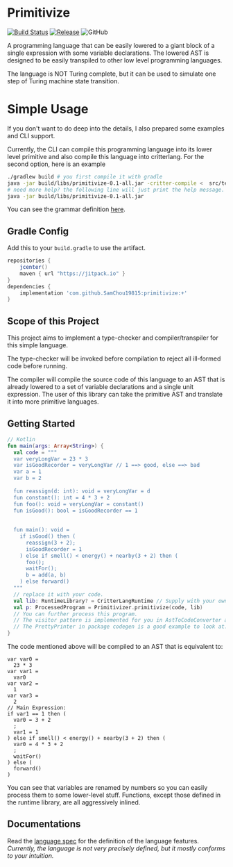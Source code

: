 # Primitivize

[![Build Status](https://travis-ci.com/SamChou19815/primitivize.svg?branch=master)](https://travis-ci.com/SamChou19815/primitivize)
[![Release](https://jitpack.io/v/SamChou19815/primitivize.svg)](https://jitpack.io/#SamChou19815/primitivize)
![GitHub](https://img.shields.io/github/license/SamChou19815/primitivize.svg)

A programming language that can be easily lowered to a giant block of a single expression with some
variable declarations. The lowered AST is designed to be easily transpiled to other low level
programming languages.

The language is NOT Turing complete, but it can be used to simulate one step of Turing machine
state transition.

# Simple Usage

If you don't want to do deep into the details, I also prepared some examples and CLI support.

Currently, the CLI can compile this programming language into its lower level primitive and also
compile this language into critterlang. For the second option, here is an example

```bash
./gradlew build # you first compile it with gradle
java -jar build/libs/primitivize-0.1-all.jar -critter-compile <  src/test/resources/com/developersam/primitivize/integration/critter-program.txt
# need more help? the following line will just print the help message.
java -jar build/libs/primitivize-0.1-all.jar
```

You can see the grammar definition [here](./src/main/antlr/PL.g4).

## Gradle Config

Add this to your `build.gradle` to use the artifact.

```groovy
repositories {
    jcenter()
    maven { url "https://jitpack.io" }
}
dependencies {
    implementation 'com.github.SamChou19815:primitivize:+'
}
```

## Scope of this Project

This project aims to implement a type-checker and compiler/transpiler for this simple language.

The type-checker will be invoked before compilation to reject all ill-formed code before running.

The compiler will compile the source code of this language to an AST that is already lowered to
a set of variable declarations and a single unit expression. The user of this library can take the
primitive AST and translate it into more primitive languages.

## Getting Started

```kotlin
// Kotlin
fun main(args: Array<String>) {
  val code = """
  var veryLongVar = 23 * 3
  var isGoodRecorder = veryLongVar // 1 ==> good, else ==> bad
  var a = 1
  var b = 2
  
  fun reassign(d: int): void = veryLongVar = d
  fun constant(): int = 4 * 3 + 2
  fun foo(): void = veryLongVar = constant()
  fun isGood(): bool = isGoodRecorder == 1
  
  
  fun main(): void =
    if isGood() then (
      reassign(3 + 2);
      isGoodRecorder = 1
    ) else if smell() < energy() + nearby(3 + 2) then (
      foo();
      waitFor();
      b = add(a, b)
    ) else forward()
  """
  // replace it with your code.
  val lib: RuntimeLibrary? = CritterLangRuntime // Supply with your own library, or keep it null.
  val p: ProcessedProgram = Primitivizer.primitivize(code, lib)
  // You can further process this program.
  // The visitor pattern is implemented for you in AstToCodeConverter and CodeConvertible.
  // The PrettyPrinter in package codegen is a good example to look at.
}
```

The code mentioned above will be compiled to an AST that is equivalent to:

```
var var0 =
  23 * 3
var var1 =
  var0
var var2 =
  1
var var3 =
  2
// Main Expression:
if var1 == 1 then (
  var0 = 3 + 2
  ;
  var1 = 1
) else if smell() < energy() + nearby(3 + 2) then (
  var0 = 4 * 3 + 2
  ;
  waitFor()
) else (
  forward()
)
```

You can see that variables are renamed by numbers so you can easily process them to some lower-level
stuff. Functions, except those defined in the runtime library, are all aggressively inlined.

## Documentations

Read the [language spec](./LANGUAGE_SPEC.md) for the definition of the language features.
*Currently, the language is not very precisely defined, but it mostly conforms to your intuition.*
